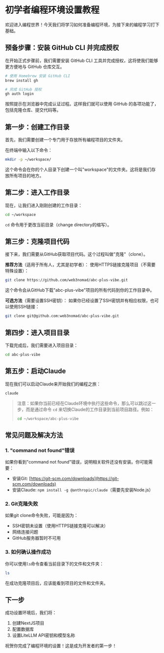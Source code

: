 # 初学者编程环境设置教程

欢迎进入编程世界！今天我们将学习如何准备编程环境，为接下来的编程学习打下基础。

## 预备步骤：安装 GitHub CLI 并完成授权

在开始正式步骤前，我们需要安装 GitHub CLI 工具并完成授权，这将使我们能够更方便地与 GitHub 仓库交互。

```bash
# 使用 Homebrew 安装 GitHub CLI
brew install gh

# 完成 GitHub 授权
gh auth login
```

按照提示在浏览器中完成认证过程。这样我们就可以使用 GitHub 的各项功能了，包括克隆仓库、提交代码等。

## 第一步：创建工作目录

首先，我们需要创建一个专门用于存放所有编程项目的文件夹。

在终端中输入以下命令：

```bash
mkdir -p ~/workspace/
```

这个命令会在你的个人目录下创建一个叫"workspace"的文件夹。这将是我们存放所有项目的地方。

## 第二步：进入工作目录

现在，让我们进入刚刚创建的工作目录：

```bash
cd ~/workspace
```

`cd` 命令用于更改当前目录（change directory的缩写）。

## 第三步：克隆项目代码

接下来，我们需要从GitHub获取项目代码。这个过程叫做"克隆"（clone）。

**推荐方法**（适用于所有人，尤其是初学者）：
使用HTTPS链接克隆项目（不需要特殊设置）：

```bash
git clone https://github.com/web3nomad/abc-plus-vibe.git
```

这个命令会从GitHub下载"abc-plus-vibe"项目的所有代码到你的工作目录中。

**可选方法**（需要设置SSH密钥）：
如果你已经设置了SSH密钥并有相应权限，也可以使用SSH链接：

```bash
git clone git@github.com:web3nomad/abc-plus-vibe.git
```

## 第四步：进入项目目录

下载完成后，我们需要进入项目目录：

```bash
cd abc-plus-vibe
```

## 第五步：启动Claude

现在我们可以启动Claude来开始我们的编程之旅：

```bash
claude
```

> 注意：如果你当前已经在Claude环境中执行这些命令，那么可以跳过这一步，而是通过命令 `cd` 来切换Claude的工作目录到当前项目路径。例如：
>
> ```bash
> cd ~/workspace/abc-plus-vibe
> ```

## 常见问题及解决方法

### 1. "command not found"错误

如果你看到"command not found"错误，说明相关软件还没有安装。你可能需要：

- 安装Git: [https://git-scm.com/downloads](https://git-scm.com/downloads)
- 安装Claude: `npm install -g @anthropic/claude`（需要先安装Node.js）

### 2. Git克隆失败

如果git clone命令失败，可能是因为：

- SSH密钥未设置（使用HTTPS链接克隆可以解决）
- 网络连接问题
- GitHub服务器暂时不可用

### 3. 如何确认操作成功

你可以使用`ls`命令查看当前目录下的文件和文件夹：

```bash
ls
```

在成功克隆项目后，应该能看到项目的文件和文件夹。

## 下一步

成功设置环境后，我们将：

1. 创建NextJS项目
2. 配置数据库
3. 设置LiteLLM API密钥和模型名称

祝贺你完成了编程环境的设置！这是成为开发者的第一步！
